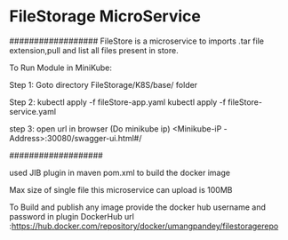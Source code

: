 # FileStorage MicroService

##################
FileStore is a microservice to imports .tar file extension,pull and list all files present in store.

To Run Module in MiniKube:

Step 1: Goto directory FileStorage/K8S/base/ folder

Step 2: kubectl apply -f fileStore-app.yaml
        kubectl apply -f fileStore-service.yaml
        
step 3: open url in browser (Do minikube ip) <Minikube-iP -Address>:30080/swagger-ui.html#/
        
###################

used JIB plugin in maven pom.xml to build the docker image

Max size of single file this microservice can upload is 100MB

To Build and publish any image provide the docker hub username and password in plugin
DockerHub url :https://hub.docker.com/repository/docker/umangpandey/filestoragerepo
